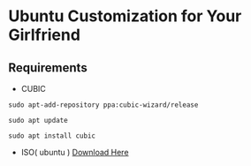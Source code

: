 # Ubuntu Customization for Your Girlfriend
## Requirements

+ CUBIC


```
sudo apt-add-repository ppa:cubic-wizard/release
```
```
sudo apt update
```
```
sudo apt install cubic
```
+ ISO( ubuntu )
[Download Here](http://releases.ubuntu.com/19.10/ubuntu-19.10-desktop-amd64.iso?_ga=2.143101685.1524121585.1581840119-1785412254.1571327926)

